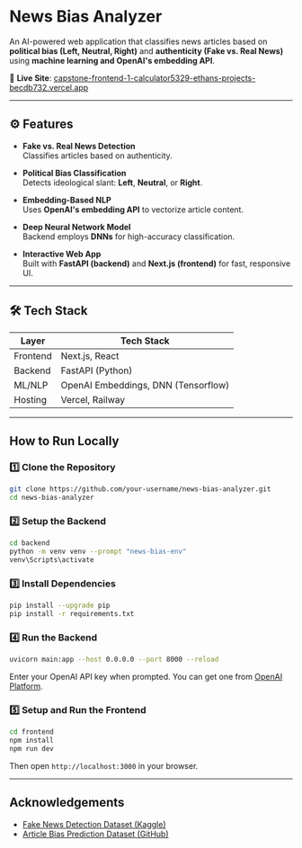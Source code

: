 # News Bias Analyzer

An AI-powered web application that classifies news articles based on **political bias (Left, Neutral, Right)** and **authenticity (Fake vs. Real News)** using **machine learning and OpenAI's embedding API**. 

🔗 **Live Site**: [capstone-frontend-1-calculator5329-ethans-projects-becdb732.vercel.app](https://capstone-frontend-1-calculator5329-ethans-projects-becdb732.vercel.app/)

---

## ⚙️ Features

- **Fake vs. Real News Detection**  
  Classifies articles based on authenticity.

- **Political Bias Classification**  
  Detects ideological slant: **Left**, **Neutral**, or **Right**.

- **Embedding-Based NLP**  
  Uses **OpenAI's embedding API** to vectorize article content.

- **Deep Neural Network Model**  
  Backend employs **DNNs** for high-accuracy classification.

- **Interactive Web App**  
  Built with **FastAPI (backend)** and **Next.js (frontend)** for fast, responsive UI.

---

## 🛠 Tech Stack

| Layer        | Tech Stack                         |
|--------------|------------------------------------|
| Frontend     | Next.js, React                     |
| Backend      | FastAPI (Python)                   |
| ML/NLP       | OpenAI Embeddings, DNN (Tensorflow)|
| Hosting      | Vercel, Railway                    |

---

## How to Run Locally

### 1️⃣ Clone the Repository
```bash
git clone https://github.com/your-username/news-bias-analyzer.git
cd news-bias-analyzer
```

### 2️⃣ Setup the Backend
```bash
cd backend
python -m venv venv --prompt "news-bias-env"
venv\Scripts\activate
```

### 3️⃣ Install Dependencies
```bash
pip install --upgrade pip
pip install -r requirements.txt
```

### 4️⃣ Run the Backend
```bash
uvicorn main:app --host 0.0.0.0 --port 8000 --reload
```
Enter your OpenAI API key when prompted. You can get one from [OpenAI Platform](https://platform.openai.com/).

### 5️⃣ Setup and Run the Frontend
```bash
cd frontend
npm install
npm run dev
```
Then open `http://localhost:3000` in your browser.

---

## Acknowledgements

- [Fake News Detection Dataset (Kaggle)](https://www.kaggle.com/datasets/vishakhdapat/fake-news-detection?select=fake_and_real_news.csv)  
- [Article Bias Prediction Dataset (GitHub)](https://github.com/ramybaly/Article-Bias-Prediction)
